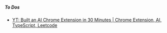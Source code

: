 ##### To Dos
- [YT: Built an AI Chrome Extension in 30 Minutes | Chrome Extension, AI, TypeScript, Leetcode](https://www.youtube.com/watch?v=_IM-YT1xfUc)
